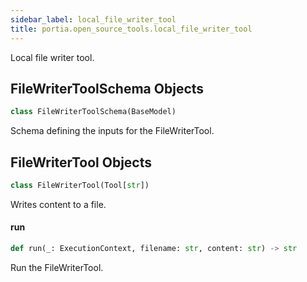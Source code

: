 ```yaml
---
sidebar_label: local_file_writer_tool
title: portia.open_source_tools.local_file_writer_tool
---
```


Local file writer tool.

## FileWriterToolSchema Objects

```python
class FileWriterToolSchema(BaseModel)
```

Schema defining the inputs for the FileWriterTool.

## FileWriterTool Objects

```python
class FileWriterTool(Tool[str])
```

Writes content to a file.

#### run

```python
def run(_: ExecutionContext, filename: str, content: str) -> str
```

Run the FileWriterTool.

